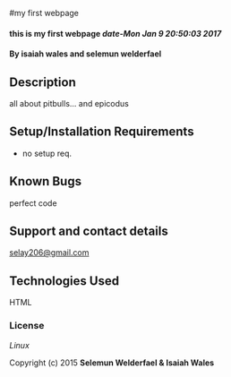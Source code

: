 #my first webpage

#### this is my first webpage _date-Mon Jan 9 20:50:03 2017_

#### By isaiah wales and selemun welderfael

## Description

all about pitbulls... and epicodus

## Setup/Installation Requirements

* no setup req.



## Known Bugs

perfect code

## Support and contact details

selay206@gmail.com

## Technologies Used

HTML

### License

*Linux*

Copyright (c) 2015 **Selemun Welderfael & Isaiah Wales**
